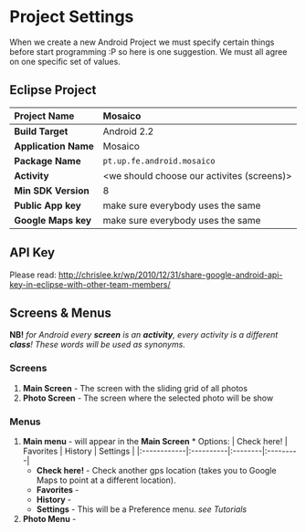 # Project Settings #

When we create a new Android Project we must specify certain things before start programming :P so here is one suggestion. We must all agree on one specific set of values.

## Eclipse Project ##
| **Project Name** | Mosaico |
|:-----------------|:--------|
| **Build Target** | Android 2.2 |
| **Application Name** | Mosaico |
| **Package Name** | `pt.up.fe.android.mosaico` |
| **Activity** | <we should choose our activites (screens)> |
| **Min SDK Version** | 8 |
| **Public App key** | make sure everybody uses the same |
| **Google Maps key** | make sure everybody uses the same |

## API Key ##
Please read: http://chrislee.kr/wp/2010/12/31/share-google-android-api-key-in-eclipse-with-other-team-members/

## Screens & Menus ##
**NB!** _for Android every **screen** is an **activity**, every activity is a different **class**! These words will be used as synonyms._

### Screens ###

  1. **Main Screen** - The screen with the sliding grid of all photos
  1. **Photo Screen** - The screen where the selected photo will be show

### Menus ###
  1. **Main menu** - will appear in the **Main Screen**
    * Options: | Check here! | Favorites | History | Settings |
|:------------|:----------|:--------|:---------|
      * **Check here!** - Check another gps location (takes you to Google Maps to point at a different location).
      * **Favorites** -
      * **History** -
      * **Settings** - This will be a Preference menu. _see Tutorials_
  1. **Photo Menu** -